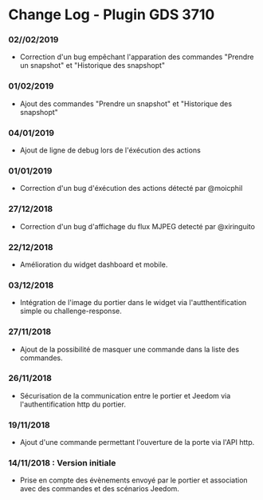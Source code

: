 # Change Log - Plugin GDS 3710

### 02//02/2019
- Correction d'un bug empêchant l'apparation des commandes "Prendre un snapshot" et "Historique des snapshopt"

### 01/02/2019
- Ajout des commandes "Prendre un snapshot" et "Historique des snapshopt"

### 04/01/2019
- Ajout de ligne de debug lors de l'éxécution des actions

### 01/01/2019
- Correction d'un bug d'éxécution des actions détecté par @moicphil

### 27/12/2018
- Correction d'un bug d'affichage du flux MJPEG detecté par @xiringuito

### 22/12/2018
- Amélioration du widget dashboard et mobile.

### 03/12/2018
- Intégration de l'image du portier dans le widget via l'autthentification simple ou challenge-response.

### 27/11/2018
- Ajout de la possibilité de masquer une commande dans la liste des commandes.

### 26/11/2018
- Sécurisation de la communication entre le portier et Jeedom via l'authentification http du portier.

### 19/11/2018
- Ajout d'une commande permettant l'ouverture de la porte via l'API http.

### 14/11/2018 : Version initiale
- Prise en compte des évènements envoyé par le portier et association avec des commandes et des scénarios Jeedom.
